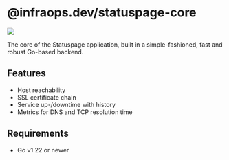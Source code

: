 # @infraops.dev/statuspage-core

![](https://img.shields.io/badge/go-1.22-blue?style=for-the-badge)

The core of the Statuspage application, built in a simple-fashioned, fast and robust Go-based backend.

## Features

- Host reachability
- SSL certificate chain
- Service up-/downtime with history
- Metrics for DNS and TCP resolution time

## Requirements

- Go v1.22 or newer
